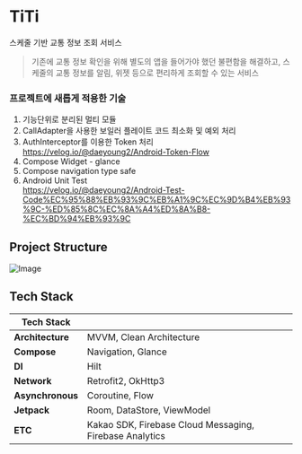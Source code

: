 # TiTi
스케줄 기반 교통 정보 조회 서비스
> 기존에 교통 정보 확인을 위해 별도의 앱을 들어가야 했던 불편함을 해결하고, 스케줄의 교통 정보를 알림, 위젯 등으로 편리하게 조회할 수 있는 서비스 

### 프로젝트에 새롭게 적용한 기술
1. 기능단위로 분리된 멀티 모듈
2. CallAdapter을 사용한 보일러 플레이트 코드 최소화 및 예외 처리
4. AuthInterceptor를 이용한 Token 처리  
   https://velog.io/@daeyoung2/Android-Token-Flow
6. Compose Widget - glance
7. Compose navigation type safe
8. Android Unit Test  
   https://velog.io/@daeyoung2/Android-Test-Code%EC%95%88%EB%93%9C%EB%A1%9C%EC%9D%B4%EB%93%9C-%ED%85%8C%EC%8A%A4%ED%8A%B8-%EC%BD%94%EB%93%9C

## Project Structure
![Image](https://github.com/user-attachments/assets/69943e33-e342-48fa-99fa-d87f39904d4a)

## Tech Stack
| Tech Stack      |                                                                 |
|----------------|-----------------------------------------------------------------|
| **Architecture**  | MVVM, Clean Architecture                                      |
| **Compose**      | Navigation, Glance                                           |
| **DI**          | Hilt                                                          |
| **Network**     | Retrofit2, OkHttp3                                            |
| **Asynchronous** | Coroutine, Flow                                              |
| **Jetpack**     | Room, DataStore, ViewModel                                    |
| **ETC**        | Kakao SDK, Firebase Cloud Messaging, Firebase Analytics        |